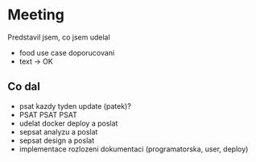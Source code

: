 # Meeting

Predstavil jsem, co jsem udelal

-   food use case doporucovani
-   text -> OK

## Co dal

-   psat kazdy tyden update (patek)?
-   PSAT PSAT PSAT
-   udelat docker deploy a poslat
-   sepsat analyzu a poslat
-   sepsat design a poslat
-   implementace rozlozeni dokumentaci (programatorska, user, deploy)
